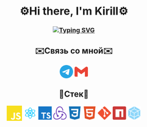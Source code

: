 <h1 align="center">⚙️Hi there, I'm Kirill⚙️</h1> 

<h3 align="center"><a href="https://git.io/typing-svg"><img src="https://readme-typing-svg.demolab.com?font=Fira+Code&pause=1000&center=true&width=435&lines=Frontend+Developer" alt="Typing SVG" /></a></h3>

<h2 align="center">✉️Связь со мной✉️</h2>
<p align="center" >
<a href="https://t.me/kirillpopoooov" rel="nofollow"><img align="center" src="https://github.com/sssinty/sssinty/blob/main/icon/telegram-color.svg" alt="telegram" height="35" width="35" style="max-width: 100%;"></a>
<a href="mailto:sinty.kpov@gmail.com" rel="nofollow"><img align="center" src="https://github.com/sssinty/sssinty/blob/main/icon/gmail-color.svg" alt="gmail" height="35" width="35" style="max-width: 100%;"></a>
</p>

<h2 align="center">🧰Стек🧰</h2>
<p align="center">
<a href="https://www.ecma-international.org/publications-and-standards/standards/ecma-262/" rel="nofollow"><img align="center" src="https://github.com/sssinty/sssinty/blob/main/icon/javascript-color.svg" alt="javascript" height="40" width="40" style="max-width: 100%;"></a>
<a href="https://reactnative.dev/" rel="nofollow"><img align="center" src="https://github.com/sssinty/sssinty/blob/main/icon/react-color.svg" alt="react" height="35" width="35" style="max-width: 100%;"></a>
<a href="https://www.typescriptlang.org/" rel="nofollow"><img align="center" src="https://github.com/sssinty/sssinty/blob/main/icon/typescript-color.svg" alt="typescript" height="35" width="35" style="max-width: 100%;"></a>
<a href="https://redux.js.org/" rel="nofollow"><img align="center" src="https://github.com/sssinty/sssinty/blob/main/icon/redux-color.svg" alt="redux" height="35" width="35" style="max-width: 100%;"></a>
<a href="https://www.w3schools.com/css/" rel="nofollow"><img align="center" src="https://github.com/sssinty/sssinty/blob/main/icon/css3-color.svg" alt="css3" height="35" width="35" style="max-width: 100%;"></a>
<a href="https://www.w3.org/html/" rel="nofollow"><img align="center" src="https://github.com/sssinty/sssinty/blob/main/icon/html5-color.svg" alt="html5" height="35" width="35" style="max-width: 100%;"></a>
<a href="https://git-scm.com/" rel="nofollow"><img align="center" src="https://github.com/sssinty/sssinty/blob/main/icon/git-color.svg" alt="git" height="35" width="35" style="max-width: 100%;"></a>
<a href="https://www.npmjs.com/" rel="nofollow"><img align="center" src="https://github.com/sssinty/sssinty/blob/main/icon/npm-color.svg" alt="npm" height="35" width="35" style="max-width: 100%;"></a>
<a href="https://webpack.js.org/" rel="nofollow"><img align="center" src="https://github.com/sssinty/sssinty/blob/main/icon/webpack-color.svg" alt="webpack" height="35" width="35" style="max-width: 100%;"></a>
</p>